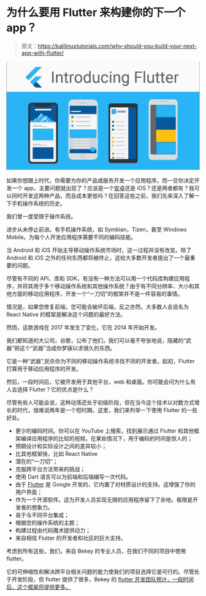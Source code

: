 # 为什么要用 Flutter 来构建你的下一个 app？

> 原文：<https://kalilinuxtutorials.com/why-should-you-build-your-next-app-with-flutter/>

[![Why should you build your next app with Flutter?](img//bb9595b87865d9c085eb7e620e3389ab.png "Why should you build your next app with Flutter?")](https://1.bp.blogspot.com/-Bujo03tly-k/XhB0KOVYuhI/AAAAAAAAG3c/s3KOX3ehCLABJYGAqOw7R41s0TLyjuJfACLcBGAsYHQ/s1600/FL%2B%25281%2529.jpg)

如果你想跟上时代，你需要为你的产品或服务开发一个应用程序。而一旦你决定开发一个 app，主要问题就出现了？应该是一个[安卓](https://www.android.com/intl/en_in/)还是 iOS？还是两者都有？我可以同时开发这两种产品，而且成本更低吗？在回答这些之前，我们先来深入了解一下手机操作系统的历史。

我们曾一度受限于操作系统。

进步从未停止前进。有手机操作系统，如 Symbian，Tizen，甚至 Windows Mobile。为每个人开发应用程序需要不同的编码技能。

当 Android 和 iOS 开始主导移动操作系统市场时，这一过程并没有改变。除了 Android 和 iOS 之外的任何东西都将被终止，这给大多数开发者提出了一个最重要的问题。

尽管有不同的 API、库和 SDK，有没有一种方法可以用一个代码库构建应用程序，并将其用于多个移动操作系统和其他操作系统？由于有不同分辨率、大小和其他方面的移动应用程序，开发一个“一刀切”的框架并不是一件容易的事情。

情况是，如果您修复前端，您可能会破坏后端，反之亦然。大多数人会说名为 React Native 的框架是解决这个问题的最好方法。

然而，这款游戏在 2017 年发生了变化，它在 2014 年开始开发。

我们都知道的大公司，谷歌，公布了他们，我们可以毫不夸张地说，隐藏的“武器”把这个“武器”当成你梦寐以求很久的东西。

它是一种“武器”,扼杀你为不同的移动操作系统寻找不同的开发者。起初，Flutter 打算用于移动应用程序的开发。

然后，一段时间后，它被开发用于其他平台，web 和桌面。你可能会问为什么有人会选择 Flutter？它的优点是什么？

尽管有些人可能会说，这种动荡还处于初级阶段，但在当今这个技术以对数方式增长的时代，很难说两年是一个短时期。这里，我们来列举一下使用 Flutter 的一些好处。

*   更少的编码时间。你可以在 YouTube 上搜索，找到展示通过 Flutter 和其他框架编译应用程序的比较的视频。在某些情况下，用于编码的时间是惊人的；
*   预期设计和实际设计之间的差异较小；
*   比其他框架快，比如 React Native
*   潜在的“一刀切”；
*   克服跨平台方法带来的挑战；
*   使用 Dart 语言可以为前端和后端编写一次代码。
*   由于 [Flutter](https://flutter.dev/) 是 Google 开发的，它内置了对材质设计的支持。这增强了你的用户界面；
*   作为一个开源软件。这为开发人员实现无限的应用程序留下了余地。极限是开发者的想象力。
*   易于与不同平台集成；
*   根据您的操作系统的主题；
*   构建过程由代码魔术提供动力；
*   来自相信 Flutter 的开发者和社区的巨大支持。

考虑到所有这些，我们，来自 Bekey 的专业人员，在我们不同的项目中使用 flutter。

它的可伸缩性和解决跨平台相关问题的能力使我们的项目选择它是可行的。尽管处于开发阶段，但 flutter 提供了很多，Bekey 的 [flutter 开发团队预计，一段时间后，这个框架将提供更多。](https://bekey.io/hireflutterdeveloper)
